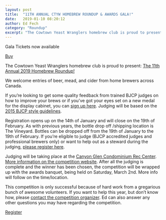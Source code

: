 ```yaml
---
layout: post
title:  "11TH ANNUAL CTYW HOMEBREW ROUNDUP & AWARDS GALA!"
date:   2019-01-10 08:20:12
author: Ed Fech
category: "Roundup"
excerpt: "The Cowtown Yeast Wranglers homebrew club is proud to present: The 11th Annual 2019 Homebrew Roundup!"
---
```


Gala Tickets now available

<a class='button' href='https://www.eventbrite.ca/e/11th-annual-ctyw-homebrew-roundup-awards-gala-tickets-56356241034' target='_blank'>Buy</a>

The Cowtown Yeast Wranglers homebrew club is proud to present: <a href='http://yeastwranglers.brewcompetition.com/' target='_blank'>The 11th Annual 2019 Homebrew Roundup!</a>

We welcome entries of beer, mead, and cider from home brewers across Canada.

If you’re looking to get some quality feedback from trained BJCP judges on how to improve your brews or if you’ve got your eyes set on a new medal for the display cabinet, you can <a href='http://yeastwranglers.brewcompetition.com/' target='_blank'>sign up here</a>. Judging will be based on the <a href='https://www.bjcp.org/stylecenter.php'>2015 BJCP style guidelines</a>.

Registration opens up on the 14th of January and will close on the 19th of February. As with previous years, the bottle drop off /shipping location is The Vineyard. Bottles can be dropped off from the 19th of January to the 19th of February. If you’re eligible to judge (BJCP accredited judges and professional brewers only) or want to help out as a steward during the judging, [please register here](https://yeastwranglers.brewcompetition.com/index.php?section=volunteers).

Judging will be taking place at the <a href='http://www.yeastwranglers.ca/monthly%20meetings/Getting-to-and-Parking-at-Canyon-Glen.html'>Canyon Glen Condominium Rec Center</a>. <a href='http://yeastwranglers.brewcompetition.com/' target='_blank'>More information on the competition website</a>.
After all the judging is complete and the winner has been chosen, the competition will be wrapped up with the awards banquet, being held on Saturday, March 2nd. More info will follow on the time/location.

This competition is only successful because of hard work from a gregarious bunch of awesome volunteers. If you want to help this year, but don’t know how, please <a href='mailto:Eduard.fech@gmail.com'>contact the competition organizer</a>. Ed can also answer any other questions you may have regarding the competition.

<a class='button' href='http://yeastwranglers.brewcompetition.com/' target='_blank'>Register</a>

